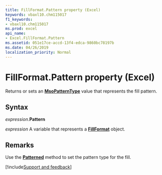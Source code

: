 ```yaml
---
title: FillFormat.Pattern property (Excel)
keywords: vbaxl10.chm115017
f1_keywords:
- vbaxl10.chm115017
ms.prod: excel
api_name:
- Excel.FillFormat.Pattern
ms.assetid: 051e17ce-accd-13f4-edca-9860bc78197b
ms.date: 04/26/2019
localization_priority: Normal
---
```



# FillFormat.Pattern property (Excel)

Returns or sets an **[MsoPatternType](Office.MsoPatternType.md)** value that represents the fill pattern.


## Syntax

_expression_.**Pattern**

_expression_ A variable that represents a **[FillFormat](Excel.FillFormat.md)** object.


## Remarks

Use the **[Patterned](Excel.FillFormat.Patterned.md)** method to set the pattern type for the fill.




[!include[Support and feedback](~/includes/feedback-boilerplate.md)]